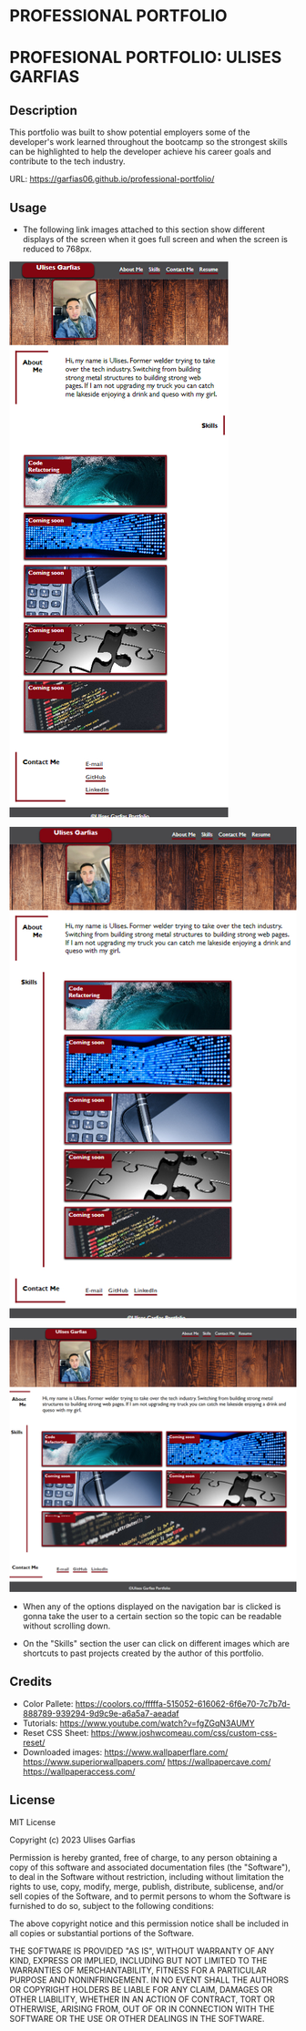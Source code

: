 # PROFESSIONAL PORTFOLIO

# PROFESIONAL PORTFOLIO: ULISES GARFIAS
## Description

This portfolio was built to show potential employers some of the developer's work learned throughout the bootcamp so the strongest skills can be highlighted to help the developer achieve his career goals and contribute to the tech industry.

URL: https://garfias06.github.io/professional-portfolio/

## Usage
- The following link images attached to this section show different displays of the screen when it goes full screen and when the screen is reduced to 768px.

![Full-screen-768px-Tablet](./assets/images/Tablet768px.jpg)

![Full-screen-1024px-Laptop](./assets/images/Laptop1024px.jpg)

![Full-screen-1440px-Laptop](./assets/images/LaptopL1440PX.jpg)

- When any of the options displayed on the navigation bar is clicked is gonna take the user to a certain section so the topic can be readable without scrolling down.

- On the "Skills" section the user can click on different images which are shortcuts to past projects created by the author of this portfolio.

## Credits
- Color Pallete:
https://coolors.co/fffffa-515052-616062-6f6e70-7c7b7d-888789-939294-9d9c9e-a6a5a7-aeadaf
- Tutorials:
https://www.youtube.com/watch?v=fgZGqN3AUMY
- Reset CSS Sheet:
https://www.joshwcomeau.com/css/custom-css-reset/
-  Downloaded images:
https://www.wallpaperflare.com/
https://www.superiorwallpapers.com/
https://wallpapercave.com/
https://wallpaperaccess.com/

## License
MIT License

Copyright (c) 2023 Ulises Garfias

Permission is hereby granted, free of charge, to any person obtaining a copy
of this software and associated documentation files (the "Software"), to deal
in the Software without restriction, including without limitation the rights
to use, copy, modify, merge, publish, distribute, sublicense, and/or sell
copies of the Software, and to permit persons to whom the Software is
furnished to do so, subject to the following conditions:

The above copyright notice and this permission notice shall be included in all
copies or substantial portions of the Software.

THE SOFTWARE IS PROVIDED "AS IS", WITHOUT WARRANTY OF ANY KIND, EXPRESS OR
IMPLIED, INCLUDING BUT NOT LIMITED TO THE WARRANTIES OF MERCHANTABILITY,
FITNESS FOR A PARTICULAR PURPOSE AND NONINFRINGEMENT. IN NO EVENT SHALL THE
AUTHORS OR COPYRIGHT HOLDERS BE LIABLE FOR ANY CLAIM, DAMAGES OR OTHER
LIABILITY, WHETHER IN AN ACTION OF CONTRACT, TORT OR OTHERWISE, ARISING FROM,
OUT OF OR IN CONNECTION WITH THE SOFTWARE OR THE USE OR OTHER DEALINGS IN THE
SOFTWARE.


